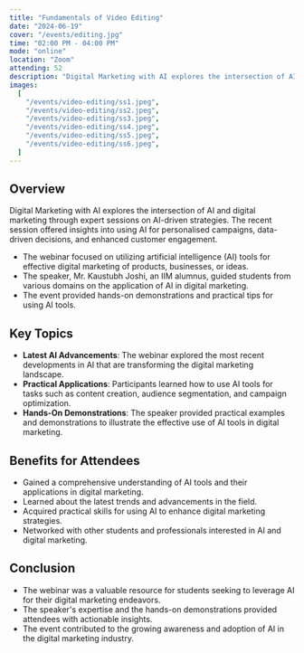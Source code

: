 ```yaml
---
title: "Fundamentals of Video Editing"
date: "2024-06-19"
cover: "/events/editing.jpg"
time: "02:00 PM - 04:00 PM"
mode: "online"
location: "Zoom"
attending: 52
description: "Digital Marketing with AI explores the intersection of AI and digital marketing through expert sessions on AI-driven strategies. The recent session offered insights into using AI for personalised campaigns, data-driven decisions, and enhanced customer engagement."
images:
  [
    "/events/video-editing/ss1.jpeg",
    "/events/video-editing/ss2.jpeg",
    "/events/video-editing/ss3.jpeg",
    "/events/video-editing/ss4.jpeg",
    "/events/video-editing/ss5.jpeg",
    "/events/video-editing/ss6.jpeg",
  ]
---
```


## Overview

Digital Marketing with AI explores the intersection of AI and digital marketing through expert sessions on AI-driven strategies. The recent session offered insights into using AI for personalised campaigns, data-driven decisions, and enhanced customer engagement.

- The webinar focused on utilizing artificial intelligence (AI) tools for effective digital marketing of products, businesses, or ideas.
- The speaker, Mr. Kaustubh Joshi, an IIM alumnus, guided students from various domains on the application of AI in digital marketing.
- The event provided hands-on demonstrations and practical tips for using AI tools.

## Key Topics

- **Latest AI Advancements**: The webinar explored the most recent developments in AI that are transforming the
  digital marketing landscape.
- **Practical Applications**: Participants learned how to use AI tools for tasks such as content creation,
  audience segmentation, and campaign optimization.
- **Hands-On Demonstrations**: The speaker provided practical examples and demonstrations to illustrate the
  effective use of AI tools in digital marketing.

## Benefits for Attendees

- Gained a comprehensive understanding of AI tools and their applications in digital marketing.
- Learned about the latest trends and advancements in the field.
- Acquired practical skills for using AI to enhance digital marketing strategies.
- Networked with other students and professionals interested in AI and digital marketing.

## Conclusion

- The webinar was a valuable resource for students seeking to leverage AI for their digital marketing endeavors.
- The speaker's expertise and the hands-on demonstrations provided attendees with actionable insights.
- The event contributed to the growing awareness and adoption of AI in the digital marketing industry.
